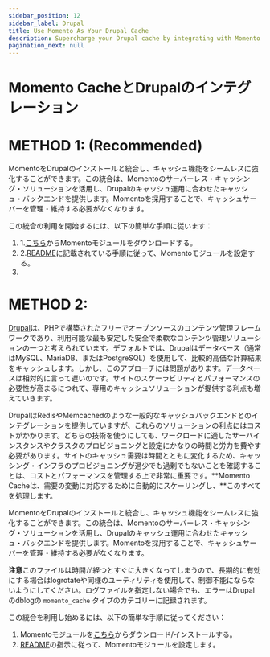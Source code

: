 ```yaml
---
sidebar_position: 12
sidebar_label: Drupal
title: Use Momento As Your Drupal Cache
description: Supercharge your Drupal cache by integrating with Momento 
pagination_next: null
---
```


# Momento CacheとDrupalのインテグレーション
# METHOD 1: (Recommended)
MomentoをDrupalのインストールと統合し、キャッシュ機能をシームレスに強化することができます。この統合は、Momentoのサーバーレス・キャッシング・ソリューションを活用し、Drupalのキャッシュ運用に合わせたキャッシュ・バックエンドを提供します。Momentoを採用することで、キャッシュサーバーを管理・維持する必要がなくなります。

この統合の利用を開始するには、以下の簡単な手順に従います：

1. 1.[こちら](https://www.drupal.org/project/momento)からMomentoモジュールをダウンロードする。
2. 2.[README](https://git.drupalcode.org/project/momento/-/blob/1.0.x/README.md?ref_type=heads)に記載されている手順に従って、Momentoモジュールを設定する。
3. 
# METHOD 2: 
[Drupal](https://www.drupal.org)は、PHPで構築されたフリーでオープンソースのコンテンツ管理フレームワークであり、利用可能な最も安定した安全で柔軟なコンテンツ管理ソリューションの一つと考えられています。デフォルトでは、Drupalはデータベース（通常はMySQL、MariaDB、またはPostgreSQL）を使用して、比較的高価な計算結果をキャッシュします。しかし、このアプローチには問題があります。データベースは相対的に言って遅いのです。サイトのスケーラビリティとパフォーマンスの必要性が高まるにつれて、専用のキャッシュソリューションが提供する利点も増えていきます。

DrupalはRedisやMemcachedのような一般的なキャッシュバックエンドとのインテグレーションを提供していますが、これらのソリューションの利点にはコストがかかります。どちらの技術を使うにしても、ワークロードに適したサーバインスタンスやクラスタのプロビジョニングと設定にかなりの時間と労力を費やす必要があります。サイトのキャッシュ需要は時間とともに変化するため、キャッシング・インフラのプロビジョニングが過少でも過剰でもないことを確認することは、コストとパフォーマンスを管理する上で非常に重要です。**Momento Cacheは、需要の変動に対応するために自動的にスケーリングし、**このすべてを処理します。

MomentoをDrupalのインストールと統合し、キャッシュ機能をシームレスに強化することができます。この統合は、Momentoのサーバーレス・キャッシング・ソリューションを活用し、Drupalのキャッシュ運用に合わせたキャッシュ・バックエンドを提供します。Momentoを採用することで、キャッシュサーバーを管理・維持する必要がなくなります。

**注意**このファイルは時間が経つとすぐに大きくなってしまうので、長期的に有効にする場合はlogrotateや同様のユーティリティを使用して、制御不能にならないようにしてください。ログファイルを指定しない場合でも、エラーはDrupalのdblogの `momento_cache` タイプのカテゴリーに記録されます。

この統合を利用し始めるには、以下の簡単な手順に従ってください：
1. Momentoモジュールを[こちら](https://www.drupal.org/project/momento)からダウンロード/インストールする。
2. [README](https://git.drupalcode.org/project/momento/-/blob/1.0.x/README.md?ref_type=heads)の指示に従って、Momentoモジュールを設定します。
